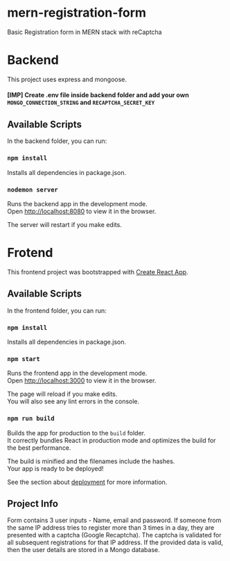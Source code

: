 # mern-registration-form
Basic Registration form in MERN stack with reCaptcha

# Backend
This project uses express and mongoose.
#### [IMP] Create .env file inside backend folder and add your own `MONGO_CONNECTION_STRING` and `RECAPTCHA_SECRET_KEY`

## Available Scripts
In the backend folder, you can run:

### `npm install`

Installs all dependencies in package.json.

### `nodemon server`

Runs the backend app in the development mode.<br />
Open [http://localhost:8080](http://localhost:8080) to view it in the browser.

The server will restart if you make edits.<br />



# Frotend
This frontend project was bootstrapped with [Create React App](https://github.com/facebook/create-react-app).

## Available Scripts

In the frontend folder, you can run:

### `npm install`

Installs all dependencies in package.json.

### `npm start`

Runs the frontend app in the development mode.<br />
Open [http://localhost:3000](http://localhost:3000) to view it in the browser.

The page will reload if you make edits.<br />
You will also see any lint errors in the console.

### `npm run build`

Builds the app for production to the `build` folder.<br />
It correctly bundles React in production mode and optimizes the build for the best performance.

The build is minified and the filenames include the hashes.<br />
Your app is ready to be deployed!

See the section about [deployment](https://facebook.github.io/create-react-app/docs/deployment) for more information.

## Project Info
Form contains 3 user inputs - Name, email and password. 
If someone from the same IP address tries to register more than 3 times in a day, they are presented with a captcha (Google Recaptcha). The captcha is validated for all subsequent registrations for that IP address. 
If the provided data is valid, then the user details are stored in a Mongo database.
